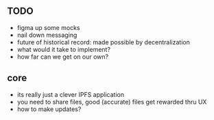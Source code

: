 ## TODO
- figma up some mocks
- nail down messaging
- future of historical record: made possible by decentralization
- what would it take to implement? 
- how far can we get on our own? 

## core
- its really just a clever IPFS application
- you need to share files, good (accurate) files get rewarded thru UX
- how to make updates?
